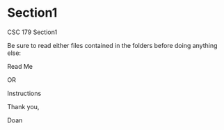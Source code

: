 # Section1
CSC 179 Section1

Be sure to read either files contained in the folders before doing anything else:

Read Me

OR

Instructions

Thank you,

Doan
